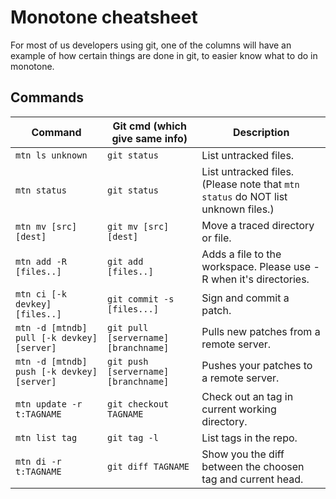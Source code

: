 # Monotone cheatsheet

For most of us developers using git, one of the columns will have an example of 
how certain things are done in git, to easier know what to do in monotone.

## Commands

Command | Git cmd (which give same info) | Description
 ------ |  ----------------------------- | ------------
`mtn ls unknown` | `git status` | List untracked files.
`mtn status` | `git status` | List untracked files. (Please note that `mtn status` do NOT list unknown files.)
`mtn mv [src] [dest]` | `git mv [src] [dest]` | Move a traced directory or file.
`mtn add -R [files..]` | `git add [files..]` | Adds a file to the workspace. Please use -R when it's directories.
`mtn ci [-k devkey] [files..]` | `git commit -s [files...]` | Sign and commit a patch.
`mtn -d [mtndb] pull [-k devkey] [server]` | `git pull [servername] [branchname]` | Pulls new patches from a remote server.
`mtn -d [mtndb] push [-k devkey] [server]` | `git push [servername] [branchname]` | Pushes your patches to a remote server.
`mtn update -r t:TAGNAME` | `git checkout TAGNAME` | Check out an tag in current working directory.
`mtn list tag` | `git tag -l` | List tags in the repo.
`mtn di -r t:TAGNAME` | `git diff TAGNAME` | Show you the diff between the choosen tag and current head.






